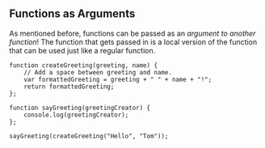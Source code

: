 <section class="module-section" name="Functions as Arguments">&nbsp;</section>

## Functions as Arguments

As mentioned before, functions can be passed as an *argument to another function*! The function that gets passed in is a local version of the function that can be used just like a regular function.

    function createGreeting(greeting, name) {
    	// Add a space between greeting and name.
    	var formattedGreeting = greeting + " " + name + "!";
        return formattedGreeting;
    };

    function sayGreeting(greetingCreator) {
        console.log(greetingCreator);
    };

    sayGreeting(createGreeting("Hello", "Tom"));
